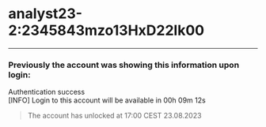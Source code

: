 # analyst23-2:2345843mzo13HxD22lk00


---
### Previously the account was showing this information upon login:
Authentication success<br>
[INFO] Login to this account will be available in 00h 09m 12s<br>

> The account has unlocked at 17:00 CEST 23.08.2023<br>
